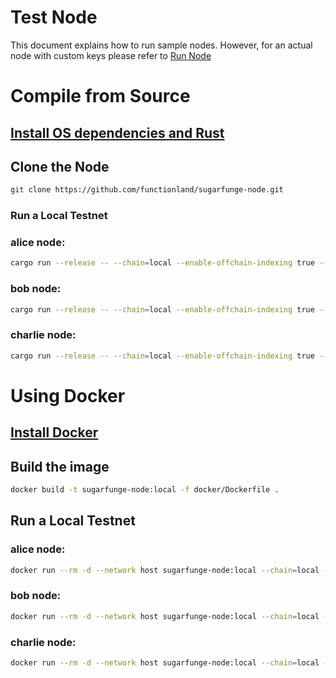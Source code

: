 # Test Node

This document explains how to run sample nodes. However, for an actual node with custom keys please refer to [Run Node](RunNode)

# Compile from Source

## [Install OS dependencies and Rust](https://github.com/functionland/sugarfunge-node/blob/main/docs/rust-setup.md)

## Clone the Node

```bash
git clone https://github.com/functionland/sugarfunge-node.git
```

### Run a Local Testnet

### alice node:

```bash
cargo run --release -- --chain=local --enable-offchain-indexing true --alice --base-path=.tmp/a --port=30334 --ws-port 9944 --ws-external --rpc-cors=all --rpc-methods=Unsafe --rpc-external
```

### bob node:

```bash
cargo run --release -- --chain=local --enable-offchain-indexing true --bob --base-path=.tmp/b --port=30335 --ws-port 9945 --ws-external --rpc-cors=all --rpc-methods=Unsafe --rpc-external --bootnodes /ip4/127.0.0.1/tcp/30334/p2p/12D3KooWNxmYfzomt7EXfMSLuoaK68JzXnZkNjXyAYAwNrQTDx7Y
```

### charlie node:

```bash
cargo run --release -- --chain=local --enable-offchain-indexing true --charlie --base-path=.tmp/c --port=30336 --ws-port 9946 --ws-external --rpc-cors=all --rpc-methods=Unsafe --rpc-external --bootnodes /ip4/127.0.0.1/tcp/30334/p2p/12D3KooWNxmYfzomt7EXfMSLuoaK68JzXnZkNjXyAYAwNrQTDx7Y
```

# Using Docker

## [Install Docker](https://docs.docker.com/engine/install/)

## Build the image

```bash
docker build -t sugarfunge-node:local -f docker/Dockerfile .
```

## Run a Local Testnet

### alice node:

```bash
docker run --rm -d --network host sugarfunge-node:local --chain=local --enable-offchain-indexing true --alice --base-path=.tmp/a --port=30334 --ws-port 9944 --ws-external --rpc-cors=all --rpc-methods=Unsafe --rpc-external
```

### bob node:

```bash
docker run --rm -d --network host sugarfunge-node:local --chain=local --enable-offchain-indexing true --bob --base-path=.tmp/b --port=30335 --ws-port 9945 --ws-external --rpc-cors=all --rpc-methods=Unsafe --rpc-external --bootnodes /ip4/127.0.0.1/tcp/30334/p2p/12D3KooWNxmYfzomt7EXfMSLuoaK68JzXnZkNjXyAYAwNrQTDx7Y
```

### charlie node:

```bash
docker run --rm -d --network host sugarfunge-node:local --chain=local --enable-offchain-indexing true --charlie --base-path=.tmp/c --port=30336 --ws-port 9946 --ws-external --rpc-cors=all --rpc-methods=Unsafe --rpc-external --bootnodes /ip4/127.0.0.1/tcp/30334/p2p/12D3KooWNxmYfzomt7EXfMSLuoaK68JzXnZkNjXyAYAwNrQTDx7Y
```